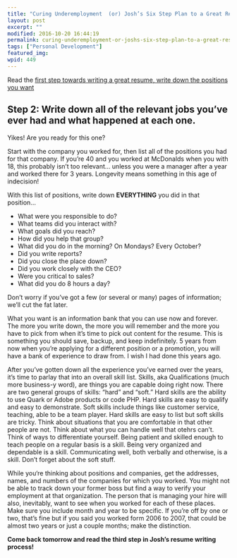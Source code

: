 ```yaml
---
title: "Curing Underemployment  (or) Josh’s Six Step Plan to a Great Resume (part 2 of 6)"
layout: post
excerpt: ""
modified: 2016-10-20 16:44:19
permalink: curing-underemployment-or-joshs-six-step-plan-to-a-great-resume-part-2-of-6/index.html
tags: ["Personal Development"]
featured_img:
wpid: 449
---
```



Read the [first step towards writing a great resume, write down the positions you want](/curing-underemployment-or-joshs-six-step-plan-to-a-great-resume-part-1-of-6/)

## Step 2: Write down all of the relevant jobs you’ve ever had and what happened at each one.

Yikes! Are you ready for this one?

Start with the company you worked for, then list all of the positions you had for that company. If you’re 40 and you worked at McDonalds when you with 18, this probably isn’t too relevant… unless you were a manager after a year and worked there for 3 years. Longevity means something in this age of indecision!

With this list of positions, write down **EVERYTHING** you did in that position…

- What were you responsible to do?
- What teams did you interact with?
- What goals did you reach?
- How did you help that group?
- What did you do in the morning? On Mondays? Every October?
- Did you write reports?
- Did you close the place down?
- Did you work closely with the CEO?
- Were you critical to sales?
- What did you do 8 hours a day?

Don’t worry if you’ve got a few (or several or many) pages of information; we’ll cut the fat later.

What you want is an information bank that you can use now and forever. The more you write down, the more you will remember and the more you have to pick from when it’s time to pick out content for the resume. This is something you should save, backup, and keep indefinitely. 5 years from now when you’re applying for a different position or a promotion, you will have a bank of experience to draw from. I wish I had done this years ago.

After you’ve gotten down all the experience you’ve earned over the years, it’s time to parlay that into an overall skill list. Skills, aka Qualifications (much more business-y word), are things you are capable doing right now. There are two general groups of skills: “hard” and “soft.” Hard skills are the ability to use Quark or Adobe products or code PHP. Hard skills are easy to qualify and easy to demonstrate. Soft skills include things like customer service, teaching, able to be a team player. Hard skills are easy to list but soft skills are tricky. Think about situations that you are comfortable in that other people are not. Think about what you can handle well that otehrs can’t. Think of ways to differentiate yourself. Being patient and skilled enough to teach people on a regular basis is a skill. Being very organized and dependable is a skill. Communicating well, both verbally and otherwise, is a skill. Don’t forget about the soft stuff.

While you‘re thinking about positions and companies, get the addresses, names, and numbers of the companies for which you worked. You might not be able to track down your former boss but find a way to verify your employment at that organization. The person that is managing your hire will also, inevitably, want to see when you worked for each of these places. Make sure you include month and year to be specific. If you’re off by one or two, that’s fine but if you said you worked form 2006 to 2007, that could be almost two years or just a couple months; make the distinction.

**Come back tomorrow and read the third step in Josh’s resume writing process!**
